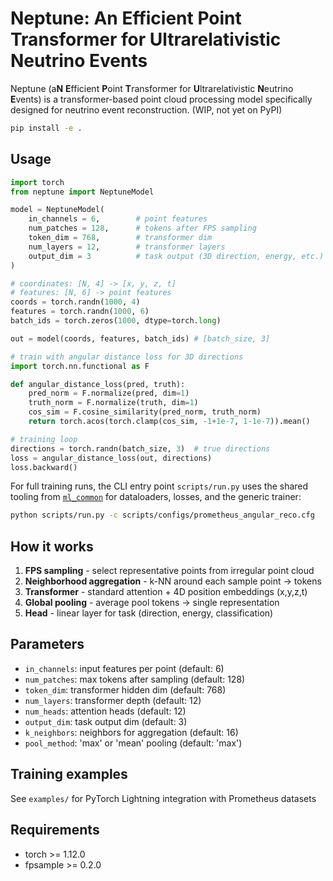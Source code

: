 # Neptune: An Efficient Point Transformer for Ultrarelativistic Neutrino Events

Neptune (a**N** **E**fficient **P**oint **T**ransformer for **U**ltrarelativistic **N**eutrino **E**vents) is a transformer-based point cloud processing model specifically designed for neutrino event reconstruction. (WIP, not yet on PyPI)

```bash
pip install -e .
```

## Usage

```python
import torch
from neptune import NeptuneModel

model = NeptuneModel(
    in_channels = 6,        # point features
    num_patches = 128,      # tokens after FPS sampling  
    token_dim = 768,        # transformer dim
    num_layers = 12,        # transformer layers
    output_dim = 3          # task output (3D direction, energy, etc.)
)

# coordinates: [N, 4] -> [x, y, z, t]
# features: [N, 6] -> point features
coords = torch.randn(1000, 4)
features = torch.randn(1000, 6)
batch_ids = torch.zeros(1000, dtype=torch.long)

out = model(coords, features, batch_ids) # [batch_size, 3]

# train with angular distance loss for 3D directions
import torch.nn.functional as F

def angular_distance_loss(pred, truth):
    pred_norm = F.normalize(pred, dim=1)
    truth_norm = F.normalize(truth, dim=1) 
    cos_sim = F.cosine_similarity(pred_norm, truth_norm)
    return torch.acos(torch.clamp(cos_sim, -1+1e-7, 1-1e-7)).mean()

# training loop
directions = torch.randn(batch_size, 3)  # true directions
loss = angular_distance_loss(out, directions)
loss.backward()
```

For full training runs, the CLI entry point `scripts/run.py` uses the shared tooling from [`ml_common`](../ml-common) for dataloaders, losses, and the generic trainer:

```bash
python scripts/run.py -c scripts/configs/prometheus_angular_reco.cfg
```

## How it works

1. **FPS sampling** - select representative points from irregular point cloud
2. **Neighborhood aggregation** - k-NN around each sample point → tokens  
3. **Transformer** - standard attention + 4D position embeddings (x,y,z,t)
4. **Global pooling** - average pool tokens → single representation
5. **Head** - linear layer for task (direction, energy, classification)

## Parameters

- `in_channels`: input features per point (default: 6)
- `num_patches`: max tokens after sampling (default: 128) 
- `token_dim`: transformer hidden dim (default: 768)
- `num_layers`: transformer depth (default: 12)
- `num_heads`: attention heads (default: 12)
- `output_dim`: task output dim (default: 3)
- `k_neighbors`: neighbors for aggregation (default: 16)
- `pool_method`: 'max' or 'mean' pooling (default: 'max')

## Training examples

See `examples/` for PyTorch Lightning integration with Prometheus datasets

## Requirements

- torch >= 1.12.0
- fpsample >= 0.2.0
